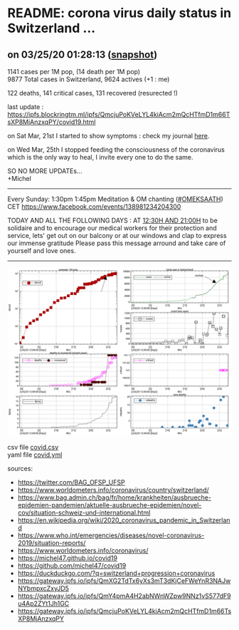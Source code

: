 # README: corona virus daily status in Switzerland ...

## on 03/25/20 01:28:13 ([snapshot](https://ipfs.io/ipfs/QmY4pmA4H2abNWnWZpw9NNz1vS577dF9u4Ap2ZYt1Jh1GC))

 1141 cases per 1M pop, (14 death per 1M pop)<br>
 9877 Total cases in Switzerland, 9624 actives (+1 : me)

 122 deaths, 141 critical cases,
 131 recovered (resurected !)

last update : <https://ipfs.blockringtm.ml/ipfs/QmcjuPoKVeLYL4kiAcm2mQcHTfmD1m66TsXP8MjAnzxqPY/covid19.html>


on Sat Mar, 21st I started to show symptoms : check my journal [here](myjourney.html).

on Wed Mar, 25th I stopped feeding the consciousness of the coronavirus
  which is the only way to heal, I invite every one to do the same.


SO NO MORE UPDATEs...
<br>
+Michel

--- 

Every Sunday: 1:30pm 1:45pm Meditation & OM chanting ([#OMEKSAATH][OM]) CET
https://www.facebook.com/events/138981234204300


TODAY AND ALL THE FOLLOWING DAYS : AT [12:30H AND 21:00H][CLAP]
to be solidaire and to encourage our medical workers for their protection and service,
lets' get out on our balcony or at our windows and clap to express our immense gratitude
Please pass this message arround and take care of yourself and love ones.

[OM]: https://qwant.com/?q=%26g+%23OMEKSAATH
[CLAP]: https://www.facebook.com/mgcombs/posts/10223045570354511?__cft__[0]=AZU1uoBTRJPo_ZEqs8vur5Vri1R96Mio1M-vFXGeuWxFhfQHMHY6_zYneCuXuez2Ojcj9K2Ph7AHwHYQvsmxphJqN-KWkpAuTph-dTy5h9pGEE-zRT6rqOZx5RfWRscw2vY&__tn__=%2CO%2CP-R

---

 ![charts](covid.png)

 csv file [covid.csv](covid.csv)<br>
 yaml file [covid.yml](covid.yml)

sources:
  - <https://twitter.com/BAG_OFSP_UFSP>
  - <https://www.worldometers.info/coronavirus/country/switzerland/>
  - <https://www.bag.admin.ch/bag/fr/home/krankheiten/ausbrueche-epidemien-pandemien/aktuelle-ausbrueche-epidemien/novel-cov/situation-schweiz-und-international.html>
  - <https://en.wikipedia.org/wiki/2020_coronavirus_pandemic_in_Switzerland>
  - <https://www.who.int/emergencies/diseases/novel-coronavirus-2019/situation-reports/>
  - <https://www.worldometers.info/coronavirus/>
  - <https://michel47.github.io/covid19>
  - <https://github.com/michel47/covid19>
  - <https://duckduckgo.com/?q=switzerland+progression+coronavirus>
  - <https://gateway.ipfs.io/ipfs/QmXG2TdTx6yXs3mT3dKjCeFWeYnR3NAJwNYbmpxcZxyJD5>
  - <https://gateway.ipfs.io/ipfs/QmY4pmA4H2abNWnWZpw9NNz1vS577dF9u4Ap2ZYt1Jh1GC>
  - <https://gateway.ipfs.io/ipfs/QmcjuPoKVeLYL4kiAcm2mQcHTfmD1m66TsXP8MjAnzxqPY>
  

